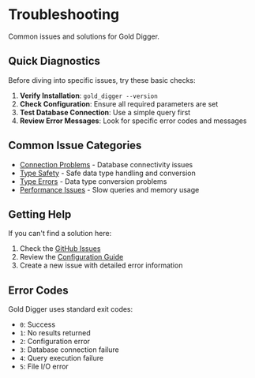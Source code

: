 # Troubleshooting

Common issues and solutions for Gold Digger.

## Quick Diagnostics

Before diving into specific issues, try these basic checks:

1. **Verify Installation**: `gold_digger --version`
2. **Check Configuration**: Ensure all required parameters are set
3. **Test Database Connection**: Use a simple query first
4. **Review Error Messages**: Look for specific error codes and messages

## Common Issue Categories

- [Connection Problems](connection-issues.md) - Database connectivity issues
- [Type Safety](type-safety.md) - Safe data type handling and conversion
- [Type Errors](type-errors.md) - Data type conversion problems
- [Performance Issues](performance.md) - Slow queries and memory usage

## Getting Help

If you can't find a solution here:

1. Check the [GitHub Issues](https://github.com/EvilBit-Labs/gold_digger/issues)
2. Review the [Configuration Guide](../usage/configuration.md)
3. Create a new issue with detailed error information

## Error Codes

Gold Digger uses standard exit codes:

- `0`: Success
- `1`: No results returned
- `2`: Configuration error
- `3`: Database connection failure
- `4`: Query execution failure
- `5`: File I/O error
